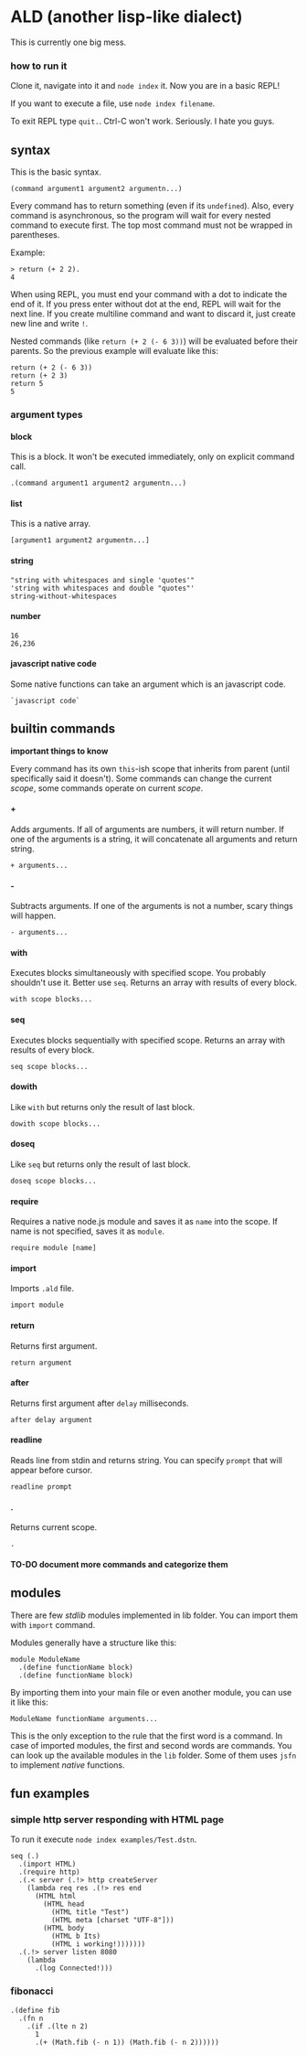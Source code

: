 # ALD (another lisp-like dialect)

This is currently one big mess.

### how to run it

Clone it, navigate into it and `node index` it.
Now you are in a basic REPL!

If you want to execute a file, use `node index filename`.

To exit REPL type `quit.`.
Ctrl-C won't work. Seriously. I hate you guys.

## syntax

This is the basic syntax.

    (command argument1 argument2 argumentn...)

Every command has to return something (even if its `undefined`). Also, every command is asynchronous, so the program will wait for every nested command to execute first.
The top most command must not be wrapped in parentheses.

Example:
    
    > return (+ 2 2).
    4

When using REPL, you must end your command with a dot to indicate the end of it. If you press enter without dot at the end, REPL will wait for the next line.
If you create multiline command and want to discard it, just create new line and write `!`.

Nested commands (like `return (+ 2 (- 6 3))`) will be evaluated before their parents. So the previous example will evaluate like this:

    return (+ 2 (- 6 3))
    return (+ 2 3)
    return 5
    5

### argument types


#### block
This is a block. It won't be executed immediately, only on explicit command call.

    .(command argument1 argument2 argumentn...)

#### list
This is a native array.

    [argument1 argument2 argumentn...]

#### string

    "string with whitespaces and single 'quotes'"
    'string with whitespaces and double "quotes"'
    string-without-whitespaces

#### number

    16
    26,236

#### javascript native code
Some native functions can take an argument which is an javascript code.

    `javascript code`

## builtin commands

__important things to know__

Every command has its own `this`-ish scope that inherits from parent (until specifically said it doesn't). Some commands can change the current _scope_, some commands operate on current _scope_.

#### +
Adds arguments. If all of arguments are numbers, it will return number. If one of the arguments is a string, it will concatenate all arguments and return string.

    + arguments...

#### - 
Subtracts arguments. If one of the arguments is not a number, scary things will happen.

    - arguments...

#### with
Executes blocks simultaneously with specified scope. You probably shouldn't use it. Better use `seq`.
Returns an array with results of every block.

    with scope blocks...

#### seq
Executes blocks sequentially with specified scope.
Returns an array with results of every block.

    seq scope blocks...

#### dowith
Like `with` but returns only the result of last block.

    dowith scope blocks...

#### doseq
Like `seq` but returns only the result of last block.

    doseq scope blocks...

#### require
Requires a native node.js module and saves it as `name` into the scope.
If name is not specified, saves it as `module`.

    require module [name]

#### import
Imports `.ald` file.

    import module

#### return
Returns first argument.

    return argument

#### after
Returns first argument after `delay` milliseconds.

    after delay argument

#### readline
Reads line from stdin and returns string. You can specify `prompt` that will appear before cursor.

    readline prompt

#### .
Returns current scope.
    
    .

#### TO-DO document more commands and categorize them

## modules
There are few _stdlib_ modules implemented in lib folder. You can import them with `import` command.

Modules generally have a structure like this:

    module ModuleName
      .(define functionName block)
      .(define functionName block)

By importing them into your main file or even another module, you can use it like this:

    ModuleName functionName arguments...

This is the only exception to the rule that the first word is a command. In case of imported modules, the first and second words are commands.
You can look up the available modules in the `lib` folder. Some of them uses `jsfn` to implement _native_ functions.

## fun examples

### simple http server responding with HTML page
To run it execute `node index examples/Test.dstn`.

    seq (.)
      .(import HTML)
      .(require http)
      .(.< server (.!> http createServer 
        (lambda req res .(!> res end 
          (HTML html
            (HTML head
              (HTML title "Test")
              (HTML meta [charset "UTF-8"]))
            (HTML body
              (HTML b Its)
              (HTML i working!)))))))
      .(.!> server listen 8080
        (lambda
          .(log Connected!)))

### fibonacci
    
    .(define fib 
      .(fn n 
        .(if .(lte n 2) 
          1 
          .(+ (Math.fib (- n 1)) (Math.fib (- n 2))))))